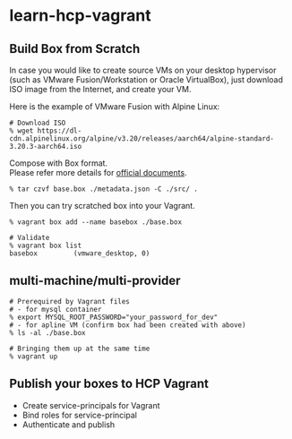 # learn-hcp-vagrant

## Build Box from Scratch
In case you would like to create source VMs on your desktop hypervisor (such as VMware Fusion/Workstation or Oracle VirtualBox),
just download ISO image from the Internet, and create your VM.

Here is the example of VMware Fusion with Alpine Linux:

```shell
# Download ISO
% wget https://dl-cdn.alpinelinux.org/alpine/v3.20/releases/aarch64/alpine-standard-3.20.3-aarch64.iso
```

Compose with Box format. \
Please refer more details for [official documents](https://developer.hashicorp.com/vagrant/docs/boxes/format).
```shell
% tar czvf base.box ./metadata.json -C ./src/ .
```

Then you can try scratched box into your Vagrant.
```shell
% vagrant box add --name basebox ./base.box

# Validate
% vagrant box list
basebox         (vmware_desktop, 0)
```

## multi-machine/multi-provider

```shell
# Prerequired by Vagrant files
# - for mysql container
% export MYSQL_ROOT_PASSWORD="your_password_for_dev"
# - for apline VM (confirm box had been created with above)
% ls -al ./base.box

# Bringing them up at the same time
% vagrant up
```

## Publish your boxes to HCP Vagrant

- Create service-principals for Vagrant
- Bind roles for service-principal
- Authenticate and publish
